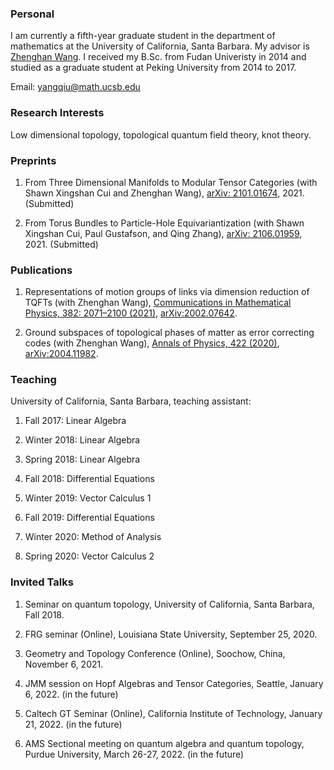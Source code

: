 ### Personal

I am currently a fifth-year graduate student in the department of mathematics at the University of California, Santa Barbara. My advisor is [Zhenghan Wang](https://web.math.ucsb.edu/~zhenghwa/). I received my B.Sc. from Fudan Univeristy in 2014 and studied as a graduate student at Peking University from 2014 to 2017.   

Email: yangqiu@math.ucsb.edu

### Research Interests

Low dimensional topology, topological quantum field theory, knot theory.

### Preprints

1. From Three Dimensional Manifolds to Modular Tensor Categories (with Shawn Xingshan Cui and Zhenghan Wang), [arXiv: 2101.01674](https://arxiv.org/abs/2101.01674), 2021. (Submitted)

2. From Torus Bundles to Particle-Hole Equivariantization (with Shawn Xingshan Cui, Paul Gustafson, and Qing Zhang), [arXiv: 2106.01959](https://arxiv.org/abs/2106.01959), 2021. (Submitted)



### Publications

1. Representations of motion groups of links via dimension reduction of TQFTs (with Zhenghan Wang), [Communications in Mathematical Physics, 382: 2071–2100 (2021)](https://link.springer.com/article/10.1007/s00220-021-03991-6), [arXiv:2002.07642](https://arxiv.org/abs/2002.07642).

2. Ground subspaces of topological phases of matter as error correcting codes (with Zhenghan Wang), [Annals of Physics, 422 (2020)](https://www.sciencedirect.com/science/article/abs/pii/S0003491620302529), [arXiv:2004.11982](https://arxiv.org/abs/2004.11982).

### Teaching

University of California, Santa Barbara, teaching assistant:

1. Fall 2017: Linear Algebra

2. Winter 2018: Linear Algebra

3. Spring 2018: Linear Algebra

4. Fall 2018: Differential Equations

5. Winter 2019: Vector Calculus 1

6. Fall 2019: Differential Equations

7. Winter 2020: Method of Analysis

8. Spring 2020: Vector Calculus 2

### Invited Talks

1. Seminar on quantum topology, University of California, Santa Barbara, Fall 2018.

2. FRG seminar (Online), Louisiana State University, September 25, 2020.

3. Geometry and Topology Conference (Online), Soochow, China, November 6, 2021. 

4. JMM session on Hopf Algebras and Tensor Categories, Seattle, January 6, 2022. (in the future)

5. Caltech GT Seminar (Online), California Institute of Technology, January 21, 2022. (in the future)

6. AMS Sectional meeting on quantum algebra and quantum topology, Purdue University, March 26-27, 2022. (in the future)




